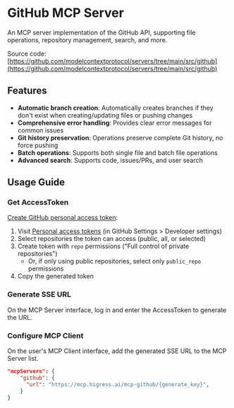 # GitHub MCP Server

An MCP server implementation of the GitHub API, supporting file operations, repository management, search, and more.

Source code: [https://github.com/modelcontextprotocol/servers/tree/main/src/github](https://github.com/modelcontextprotocol/servers/tree/main/src/github)

## Features

- **Automatic branch creation**: Automatically creates branches if they don't exist when creating/updating files or pushing changes
- **Comprehensive error handling**: Provides clear error messages for common issues
- **Git history preservation**: Operations preserve complete Git history, no force pushing
- **Batch operations**: Supports both single file and batch file operations
- **Advanced search**: Supports code, issues/PRs, and user search

## Usage Guide

### Get AccessToken
[Create GitHub personal access token](https://docs.github.com/en/authentication/keeping-your-account-and-data-secure/managing-your-personal-access-tokens):
   1. Visit [Personal access tokens](https://github.com/settings/tokens) (in GitHub Settings > Developer settings)
   2. Select repositories the token can access (public, all, or selected)
   3. Create token with `repo` permissions ("Full control of private repositories")
      - Or, if only using public repositories, select only `public_repo` permissions
   4. Copy the generated token
   
### Generate SSE URL

On the MCP Server interface, log in and enter the AccessToken to generate the URL.

### Configure MCP Client

On the user's MCP Client interface, add the generated SSE URL to the MCP Server list.

```json
"mcpServers": {
    "github": {
      "url": "https://mcp.higress.ai/mcp-github/{generate_key}",
    }
}
```
